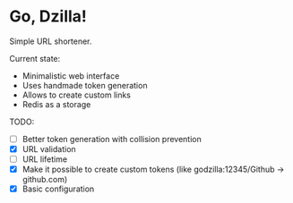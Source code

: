 # Go, Dzilla!

Simple URL shortener.

Current state:
- Minimalistic web interface
- Uses handmade token generation
- Allows to create custom links
- Redis as a storage

TODO:
- [ ] Better token generation with collision prevention
- [x] URL validation
- [ ] URL lifetime
- [x] Make it possible to create custom tokens (like godzilla:12345/Github -> github.com)
- [x] Basic configuration
